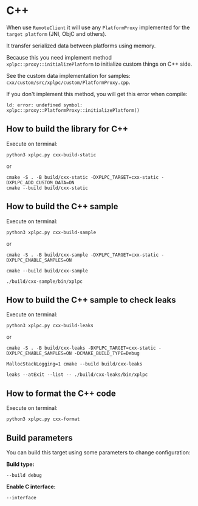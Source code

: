 # C++

When use `RemoteClient` it will use any `PlatformProxy` implemented for the `target platform` (JNI, ObjC and others).

It transfer serialized data between platforms using memory.

Because this you need implement method `xplpc::proxy::initializePlatform` to initialize custom things on C++ side.

See the custom data implementation for samples: `cxx/custom/src/xplpc/custom/PlatformProxy.cpp`.

If you don't implement this method, you will get this error when compile:

    ld: error: undefined symbol: xplpc::proxy::PlatformProxy::initializePlatform()

## How to build the library for C++

Execute on terminal:

    python3 xplpc.py cxx-build-static

or

    cmake -S . -B build/cxx-static -DXPLPC_TARGET=cxx-static -DXPLPC_ADD_CUSTOM_DATA=ON
    cmake --build build/cxx-static

## How to build the C++ sample

Execute on terminal:

    python3 xplpc.py cxx-build-sample

or

    cmake -S . -B build/cxx-sample -DXPLPC_TARGET=cxx-static -DXPLPC_ENABLE_SAMPLES=ON

<!---->

    cmake --build build/cxx-sample

<!---->

    ./build/cxx-sample/bin/xplpc

## How to build the C++ sample to check leaks

Execute on terminal:

    python3 xplpc.py cxx-build-leaks

or

    cmake -S . -B build/cxx-leaks -DXPLPC_TARGET=cxx-static -DXPLPC_ENABLE_SAMPLES=ON -DCMAKE_BUILD_TYPE=Debug

<!---->

    MallocStackLogging=1 cmake --build build/cxx-leaks

<!---->

    leaks --atExit --list -- ./build/cxx-leaks/bin/xplpc

## How to format the C++ code

Execute on terminal:

    python3 xplpc.py cxx-format

## Build parameters

You can build this target using some parameters to change configuration:

**Build type:**

    --build debug

**Enable C interface:**

    --interface

